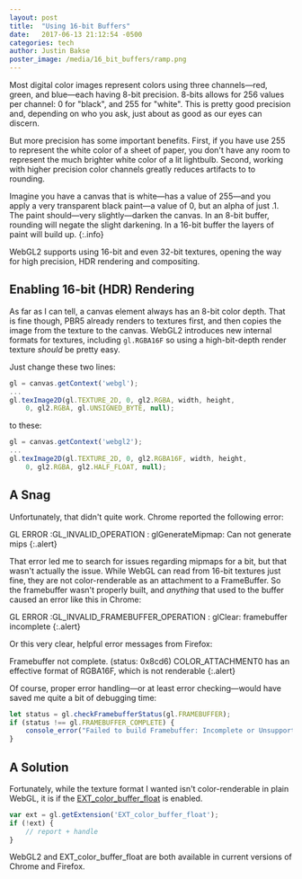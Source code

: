 ```yaml
---
layout: post
title:  "Using 16-bit Buffers"
date:   2017-06-13 21:12:54 -0500
categories: tech
author: Justin Bakse
poster_image: /media/16_bit_buffers/ramp.png
---
```


Most digital color images represent colors using three channels—red, green, and blue—each having 8-bit precision. 8-bits allows for 256 values per channel: 0 for "black", and 255 for "white". This is pretty good precision and, depending on who you ask, just about as good as our eyes can discern. 

But more precision has some important benefits. First, if you have use 255 to represent the white color of a sheet of paper, you don't have any room to represent the much brighter white color of a lit lightbulb. Second, working with higher precision color channels greatly reduces artifacts to to rounding. 

Imagine you have a canvas that is white—has a value of 255—and you apply a very transparent black paint—a value of 0, but an alpha of just .1. The paint should—very slightly—darken the canvas. In an 8-bit buffer, rounding will negate the slight darkening. In a 16-bit buffer the layers of paint will build up.
{:.info}

WebGL2 supports using 16-bit and even 32-bit textures, opening the way for high precision, HDR rendering and compositing.

## Enabling 16-bit (HDR) Rendering

As far as I can tell, a canvas element always has an 8-bit color depth. That is fine though, PBR5 already renders to textures first, and then copies the image from the texture to the canvas. WebGL2 introduces new internal formats for  textures, including `gl.RGBA16F` so using a high-bit-depth render texture *should* be pretty easy.

Just change these two lines:
```javascript
gl = canvas.getContext('webgl');
...
gl.texImage2D(gl.TEXTURE_2D, 0, gl2.RGBA, width, height, 
    0, gl2.RGBA, gl.UNSIGNED_BYTE, null);
```
to these:
```javascript
gl = canvas.getContext('webgl2');
...
gl.texImage2D(gl.TEXTURE_2D, 0, gl2.RGBA16F, width, height,
    0, gl2.RGBA, gl2.HALF_FLOAT, null);
```

## A Snag
Unfortunately, that didn't quite work. Chrome reported the following error:

GL ERROR :GL_INVALID_OPERATION : glGenerateMipmap: Can not generate mips
{:.alert}

That error led me to search for issues regarding mipmaps for a bit, but that wasn't actually the issue. While WebGL can read from 16-bit textures just fine, they are not color-renderable as an attachment to a FrameBuffer. So the framebuffer wasn't properly built, and *anything* that used to the buffer caused an error like this in Chrome:

GL ERROR :GL_INVALID_FRAMEBUFFER_OPERATION : glClear: framebuffer incomplete
{:.alert}

Or this very clear, helpful error messages from Firefox:

Framebuffer not complete. (status: 0x8cd6) COLOR_ATTACHMENT0 has an effective format of RGBA16F, which is not renderable
{:.alert}


Of course, proper error handling—or at least error checking—would have saved me quite a bit of debugging time:

```javascript
let status = gl.checkFramebufferStatus(gl.FRAMEBUFFER);    
if (status !== gl.FRAMEBUFFER_COMPLETE) {
    console_error("Failed to build Framebuffer: Incomplete or Unsupported");
}
```

## A Solution
Fortunately, while the texture format I wanted isn't color-renderable in plain WebGL, it is if the [EXT_color_buffer_float](https://developer.mozilla.org/en-US/docs/Web/API/EXT_color_buffer_float) is enabled.

```javascript
var ext = gl.getExtension('EXT_color_buffer_float');
if (!ext) {
    // report + handle
}
```

WebGL2 and EXT_color_buffer_float are both available in current versions of Chrome and Firefox.

